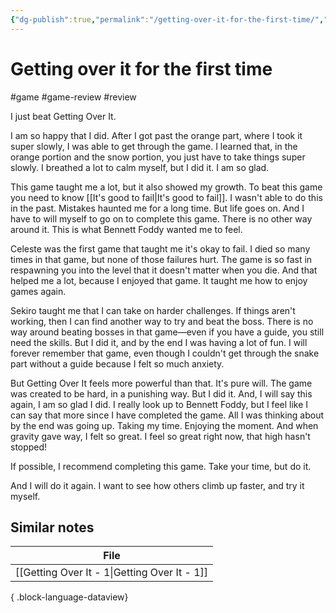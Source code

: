 ```yaml
---
{"dg-publish":true,"permalink":"/getting-over-it-for-the-first-time/","created":"2024-01-15T23:34:09.805+09:00","updated":"2024-01-15T23:49:11.769+09:00"}
---
```


# Getting over it for the first time

#game #game-review #review

I just beat Getting Over It.

I am so happy that I did. After I got past the orange part, where I took it super slowly, I was able to get through the game. I learned that, in the orange portion and the snow portion, you just have to take things super slowly. I breathed a lot to calm myself, but I did it. I am so glad.

This game taught me a lot, but it also showed my growth. To beat this game you need to know [[It's good to fail\|It's good to fail]]. I wasn't able to do this in the past. Mistakes haunted me for a long time. But life goes on. And I have to will myself to go on to complete this game. There is no other way around it. This is what Bennett Foddy wanted me to feel.

Celeste was the first game that taught me it's okay to fail. I died so many times in that game, but none of those failures hurt. The game is so fast in respawning you into the level that it doesn't matter when you die. And that helped me a lot, because I enjoyed that game. It taught me how to enjoy games again.

Sekiro taught me that I can take on harder challenges. If things aren't working, then I can find another way to try and beat the boss. There is no way around beating bosses in that game—even if you have a guide, you still need the skills. But I did it, and by the end I was having a lot of fun. I will forever remember that game, even though I couldn't get through the snake part without a guide because I felt so much anxiety.

But Getting Over It feels more powerful than that. It's pure will. The game was created to be hard, in a punishing way. But I did it. And, I will say this again, I am so glad I did. I really look up to Bennett Foddy, but I feel like I can say that more since I have completed the game. All I was thinking about by the end was going up. Taking my time. Enjoying the moment. And when gravity gave way, I felt so great. I feel so great right now, that high hasn't stopped!

If possible, I recommend completing this game. Take your time, but do it.

And I will do it again. I want to see how others climb up faster, and try it myself.

## Similar notes

| File                                            |
| ----------------------------------------------- |
| [[Getting Over It - 1\|Getting Over It - 1]] |

{ .block-language-dataview}
